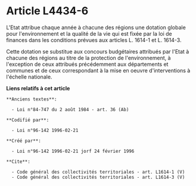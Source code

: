 # Article L4434-6

L'Etat attribue chaque année à chacune des régions une dotation globale pour l'environnement et la qualité de la vie qui est
fixée par la loi de finances dans les conditions prévues aux articles L. 1614-1 et L. 1614-3. 

Cette dotation se substitue aux concours budgétaires attribués par l'Etat à chacune des régions au titre de la protection de
l'environnement, à l'exception de ceux attribués précédemment aux départements et communes et de ceux correspondant à la mise
en oeuvre d'interventions à l'échelle nationale.

**Liens relatifs à cet article**

	**Anciens textes**:

	  - Loi n°84-747 du 2 août 1984 - art. 36 (Ab)

	**Codifié par**:

	  - Loi n°96-142 1996-02-21

	**Créé par**:

	  - Loi n°96-142 1996-02-21 jorf 24 février 1996

	**Cite**:

	  - Code général des collectivités territoriales - art. L1614-1 (V)
	  - Code général des collectivités territoriales - art. L1614-3 (V)
